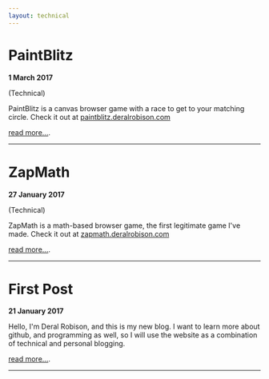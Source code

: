 ```yaml
---
layout: technical
---
```


# [](#header-1)PaintBlitz

**1 March 2017** 

(Technical)

PaintBlitz is a canvas browser game with a race to get to your matching circle.
Check it out at [paintblitz.deralrobison.com](http://paintblitz.deralrobison.com/)

[read more...](pbpost.md).

* * *

# [](#header-1)ZapMath

**27 January 2017** 

(Technical)

ZapMath is a math-based browser game, the first legitimate game I've made.
Check it out at [zapmath.deralrobison.com](http://zapmath.deralrobison.com/)

[read more...](ZapPost.md).

* * *

# [](#header-1)First Post

**21 January 2017**

Hello, I'm Deral Robison, and this is my new blog. I want to learn more about github, 
and programming as well, so I will use the website as a combination of technical and 
personal blogging.

[read more...](first-post.md).

* * *
